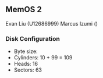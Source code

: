 ## MemOS 2

Evan Liu (U12686999) Marcus Izumi ()

### Disk Configuration
* Byte size:
* Cylinders: 10 + 99 = 109 
* Heads: 16
* Sectors: 63
